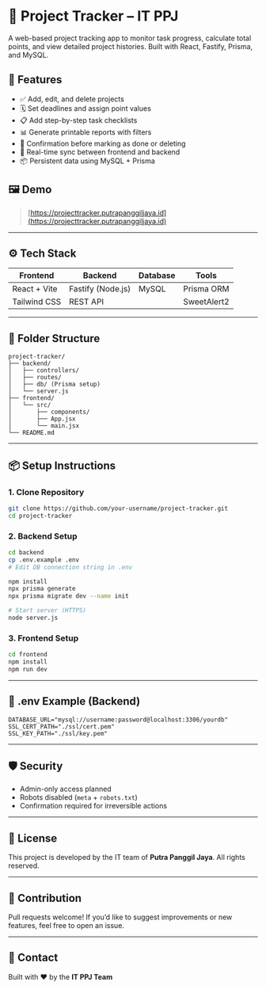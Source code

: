 # 📌 Project Tracker – IT PPJ

A web-based project tracking app to monitor task progress, calculate total points, and view detailed project histories. Built with React, Fastify, Prisma, and MySQL.

## 🚀 Features

* ✅ Add, edit, and delete projects
* 🗓️ Set deadlines and assign point values
* 📋 Add step-by-step task checklists
* 📊 Generate printable reports with filters
* 🔐 Confirmation before marking as done or deleting
* 🔄 Real-time sync between frontend and backend
* 📦 Persistent data using MySQL + Prisma

## 🖼️ Demo

> [https://projecttracker.putrapanggiljaya.id](https://projecttracker.putrapanggiljaya.id)

---

## ⚙️ Tech Stack

| Frontend     | Backend           | Database | Tools       |
| ------------ | ----------------- | -------- | ----------- |
| React + Vite | Fastify (Node.js) | MySQL    | Prisma ORM  |
| Tailwind CSS | REST API          |          | SweetAlert2 |

---

## 📁 Folder Structure

```
project-tracker/
├── backend/
│   ├── controllers/
│   ├── routes/
│   ├── db/ (Prisma setup)
│   └── server.js
├── frontend/
│   └── src/
│       ├── components/
│       ├── App.jsx
│       └── main.jsx
└── README.md
```

---

## 📦 Setup Instructions

### 1. Clone Repository

```bash
git clone https://github.com/your-username/project-tracker.git
cd project-tracker
```

### 2. Backend Setup

```bash
cd backend
cp .env.example .env
# Edit DB connection string in .env

npm install
npx prisma generate
npx prisma migrate dev --name init

# Start server (HTTPS)
node server.js
```

### 3. Frontend Setup

```bash
cd frontend
npm install
npm run dev
```

---

## 📌 .env Example (Backend)

```env
DATABASE_URL="mysql://username:password@localhost:3306/yourdb"
SSL_CERT_PATH="./ssl/cert.pem"
SSL_KEY_PATH="./ssl/key.pem"
```

---

## 🛡️ Security

* Admin-only access planned
* Robots disabled (`meta` + `robots.txt`)
* Confirmation required for irreversible actions

---

## 📝 License

This project is developed by the IT team of **Putra Panggil Jaya**. All rights reserved.

---

## 🤝 Contribution

Pull requests welcome! If you’d like to suggest improvements or new features, feel free to open an issue.

---

## 📧 Contact

Built with ❤️ by the **IT PPJ Team**

